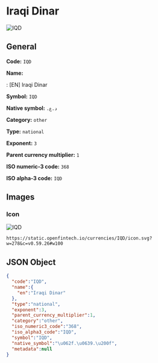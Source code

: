 
# Iraqi Dinar 
![IQD](https://static.openfintech.io/currencies/IQD/icon.svg?w=278&c=v0.59.26#w100)  

## General 
 
**Code:** `IQD` 
 
**Name:** 
 
:	[EN] Iraqi Dinar 
 
**Symbol:** `IQD` 
 
**Native symbol:** `د.ع.‏` 
 
**Category:** `other` 
 
**Type:** `national` 
 
**Exponent:** `3` 
 
**Parent currency multiplier:** `1` 
 
**ISO numeric-3 code:** `368` 
 
**ISO alpha-3 code:** `IQD` 
 

## Images 

### Icon 
 
![IQD](https://static.openfintech.io/currencies/IQD/icon.svg?w=278&c=v0.59.26#w100)  

```
https://static.openfintech.io/currencies/IQD/icon.svg?w=278&c=v0.59.26#w100
```  

## JSON Object 

```json
{
  "code":"IQD",
  "name":{
    "en":"Iraqi Dinar"
  },
  "type":"national",
  "exponent":3,
  "parent_currency_multiplier":1,
  "category":"other",
  "iso_numeric3_code":"368",
  "iso_alpha3_code":"IQD",
  "symbol":"IQD",
  "native_symbol":"\u062f.\u0639.\u200f",
  "metadata":null
}
```  
